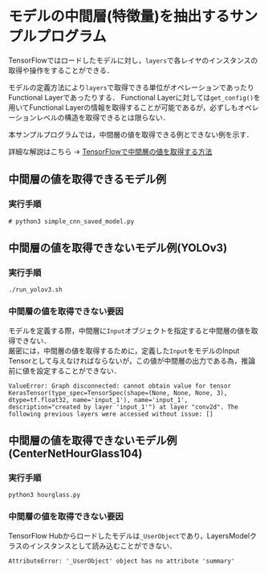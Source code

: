 # モデルの中間層(特徴量)を抽出するサンプルプログラム

TensorFlowではロードしたモデルに対し，``layers``で各レイヤのインスタンスの取得や操作をすることができる．

モデルの定義方法により``layers``で取得できる単位がオペレーションであったりFunctional Layerであったりする．
Functional Layerに対しては``get_config()``を用いてFunctional Layerの情報を取得することが可能であるが，必ずしもオペレーションレベルの構造を取得できるとは限らない．

本サンプルプログラムでは，中間層の値を取得できる例とできない例を示す．

詳細な解説はこちら → [TensorFlowで中間層の値を取得する方法](https://qiita.com/ryoma-jp/items/583722ddea414eea30f8)

## 中間層の値を取得できるモデル例

### 実行手順

```
# python3 simple_cnn_saved_model.py
```


## 中間層の値を取得できないモデル例(YOLOv3)

### 実行手順

```
./run_yolov3.sh
```

### 中間層の値を取得できない要因

モデルを定義する際，中間層に``Input``オブジェクトを指定すると中間層の値を取得できない．  
厳密には，中間層の値を取得するために，定義した``Input``をモデルのInput Tensorとして与えなければならないが，この値が中間層の出力である為，推論前に値を設定することができない．

```
ValueError: Graph disconnected: cannot obtain value for tensor KerasTensor(type_spec=TensorSpec(shape=(None, None, None, 3), dtype=tf.float32, name='input_1'), name='input_1', description="created by layer 'input_1'") at layer "conv2d". The following previous layers were accessed without issue: []
```

## 中間層の値を取得できないモデル例(CenterNetHourGlass104)

### 実行手順

```
python3 hourglass.py
```

### 中間層の値を取得できない要因

TensorFlow Hubからロードしたモデルは``_UserObject``であり，LayersModelクラスのインスタンスとして読み込むことができない．

```
AttributeError: '_UserObject' object has no attribute 'summary'
```
